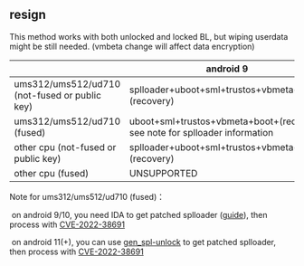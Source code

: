 ## resign

This method works with both unlocked and locked BL, but wiping userdata might be still needed. (vmbeta change will affect data encryption)

|                                               | android 9                                                    | android 10(+)                                                |
| --------------------------------------------- | ------------------------------------------------------------ | ------------------------------------------------------------ |
| ums312/ums512/ud710 (not-fused or public key) | splloader+uboot+sml+trustos+vbmeta+boot+(recovery)           | splloader+uboot+sml+trustos+teecfg+vbmeta+boot+(recovery)    |
| ums312/ums512/ud710 (fused)                   | uboot+sml+trustos+vbmeta+boot+(recovery)<br />see note for splloader information | uboot+sml+trustos+teecfg+vbmeta+boot+(recovery)<br />see note for splloader information |
| other cpu (not-fused or public key)           | splloader+uboot+sml+trustos+vbmeta+boot+(recovery)           | splloader+uboot+sml+trustos+teecfg+vbmeta+boot+(recovery)    |
| other cpu (fused)                             | UNSUPPORTED                                                  | UNSUPPORTED                                                  |

Note for ums312/ums512/ud710 (fused)：

​	on android 9/10, you need IDA to get patched splloader ([guide](https://github.com/TomKing062/CVE-2022-38694_unlock_bootloader/wiki/patch_do_cboot%E2%80%90SPL#old-type)), then process with [CVE-2022-38691](https://github.com/TomKing062/CVE-2022-38691_38692)

​	on android 11(+), you can use [gen_spl-unlock](https://raw.githubusercontent.com/TomKing062/CVE-2022-38694_unlock_bootloader/info/gen_spl-unlock.c) to get patched splloader, then process with [CVE-2022-38691](https://github.com/TomKing062/CVE-2022-38691_38692)
